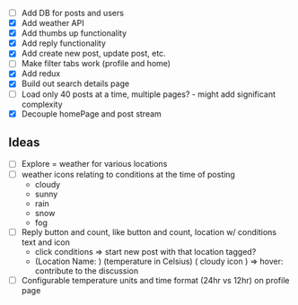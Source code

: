-   [ ] Add DB for posts and users
-   [x] Add weather API
-   [x] Add thumbs up functionality
-   [x] Add reply functionality
-   [x] Add create new post, update post, etc.
-   [ ] Make filter tabs work (profile and home)
-   [x] Add redux
-   [x] Build out search details page
-   [ ] Load only 40 posts at a time, multiple pages?
        - might add significant complexity
-   [x] Decouple homePage and post stream

## Ideas

-   [ ] Explore = weather for various locations
-   [ ] weather icons relating to conditions at the time of posting
    -   cloudy
    -   sunny
    -   rain
    -   snow
    -   fog
-   [ ] Reply button and count, like button and count, location w/ conditions text and icon
    -   click conditions => start new post with that location tagged?
    -   (Location Name: ) (temperature in Celsius) ( cloudy icon ) => hover: contribute to the discussion
-   [ ] Configurable temperature units and time format (24hr vs 12hr) on profile page
